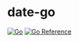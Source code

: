 # date-go

[![Go](https://github.com/make-go-great/date-go/workflows/Go/badge.svg?branch=main)](https://github.com/make-go-great/date-go/actions)
[![Go Reference](https://pkg.go.dev/badge/github.com/make-go-great/date-go.svg)](https://pkg.go.dev/github.com/make-go-great/date-go)
